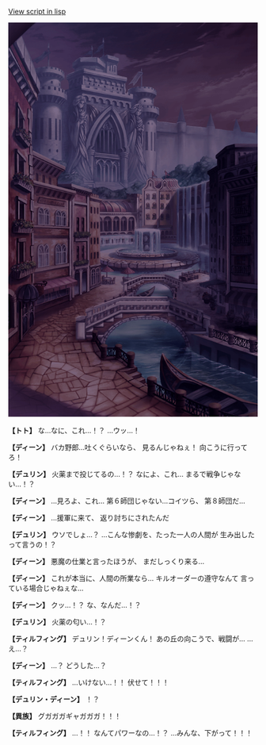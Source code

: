 [View script in lisp](../scripts/1650502.txt)

![006_town_TotalEclipse.png](../images/backgrounds/006_town_TotalEclipse.png)

**【トト】**
な…なに、これ…！？
…ウッ…！

**【ディーン】**
バカ野郎…吐くぐらいなら、
見るんじゃねぇ！
向こうに行ってろ！

**【デュリン】**
火薬まで投じてるの…！？
なによ、これ…
まるで戦争じゃない…！？

**【ディーン】**
…見ろよ、これ…
第６師団じゃない…コイツら、
第８師団だ…

**【ディーン】**
…援軍に来て、
返り討ちにされたんだ

**【デュリン】**
ウソでしょ…？
…こんな惨劇を、たった一人の人間が
生み出したって言うの！？

**【ディーン】**
悪魔の仕業と言ったほうが、
まだしっくり来る…

**【ディーン】**
これが本当に、人間の所業なら…
キルオーダーの遵守なんて
言っている場合じゃねぇな…

**【ディーン】**
クッ…！？
な、なんだ…！？

**【デュリン】**
火薬の匂い…！？

**【ティルフィング】**
デュリン！ディーンくん！
あの丘の向こうで、戦闘が…
…え…？

**【ディーン】**
…？
どうした…？

**【ティルフィング】**
…いけない…！！
伏せて！！！

**【デュリン・ディーン】**
！？

**【異族】**
グガガガギャガガガ！！！

**【ティルフィング】**
…！！
なんてパワーなの…！？
…みんな、下がって！！！